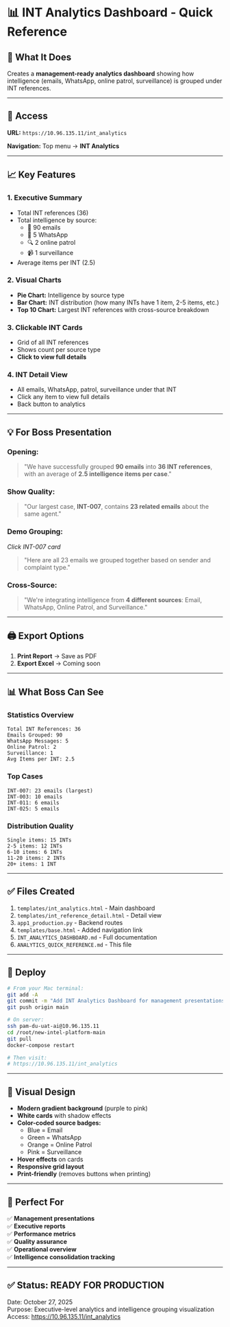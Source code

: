 # 📊 INT Analytics Dashboard - Quick Reference

## 🎯 **What It Does**

Creates a **management-ready analytics dashboard** showing how intelligence (emails, WhatsApp, online patrol, surveillance) is grouped under INT references.

---

## 🚀 **Access**

**URL:** `https://10.96.135.11/int_analytics`

**Navigation:** Top menu → **INT Analytics**

---

## 📈 **Key Features**

### **1. Executive Summary**
- Total INT references (36)
- Total intelligence by source:
  - 📧 90 emails
  - 📱 5 WhatsApp
  - 🔍 2 online patrol
  - 📹 1 surveillance
- Average items per INT (2.5)

### **2. Visual Charts**
- **Pie Chart:** Intelligence by source type
- **Bar Chart:** INT distribution (how many INTs have 1 item, 2-5 items, etc.)
- **Top 10 Chart:** Largest INT references with cross-source breakdown

### **3. Clickable INT Cards**
- Grid of all INT references
- Shows count per source type
- **Click to view full details**

### **4. INT Detail View**
- All emails, WhatsApp, patrol, surveillance under that INT
- Click any item to view full details
- Back button to analytics

---

## 💡 **For Boss Presentation**

### **Opening:**
> "We have successfully grouped **90 emails** into **36 INT references**, with an average of **2.5 intelligence items per case**."

### **Show Quality:**
> "Our largest case, **INT-007**, contains **23 related emails** about the same agent."

### **Demo Grouping:**
*Click INT-007 card*
> "Here are all 23 emails we grouped together based on sender and complaint type."

### **Cross-Source:**
> "We're integrating intelligence from **4 different sources**: Email, WhatsApp, Online Patrol, and Surveillance."

---

## 🖨️ **Export Options**

1. **Print Report** → Save as PDF
2. **Export Excel** → Coming soon

---

## 📊 **What Boss Can See**

### **Statistics Overview**
```
Total INT References: 36
Emails Grouped: 90
WhatsApp Messages: 5
Online Patrol: 2
Surveillance: 1
Avg Items per INT: 2.5
```

### **Top Cases**
```
INT-007: 23 emails (largest)
INT-003: 10 emails
INT-011: 6 emails
INT-025: 5 emails
```

### **Distribution Quality**
```
Single items: 15 INTs
2-5 items: 12 INTs
6-10 items: 6 INTs
11-20 items: 2 INTs
20+ items: 1 INT
```

---

## ✅ **Files Created**

1. `templates/int_analytics.html` - Main dashboard
2. `templates/int_reference_detail.html` - Detail view
3. `app1_production.py` - Backend routes
4. `templates/base.html` - Added navigation link
5. `INT_ANALYTICS_DASHBOARD.md` - Full documentation
6. `ANALYTICS_QUICK_REFERENCE.md` - This file

---

## 🚀 **Deploy**

```bash
# From your Mac terminal:
git add -A
git commit -m "Add INT Analytics Dashboard for management presentations"
git push origin main

# On server:
ssh pam-du-uat-ai@10.96.135.11
cd /root/new-intel-platform-main
git pull
docker-compose restart

# Then visit:
# https://10.96.135.11/int_analytics
```

---

## 🎨 **Visual Design**

- **Modern gradient background** (purple to pink)
- **White cards** with shadow effects
- **Color-coded source badges:**
  - Blue = Email
  - Green = WhatsApp
  - Orange = Online Patrol
  - Pink = Surveillance
- **Hover effects** on cards
- **Responsive grid layout**
- **Print-friendly** (removes buttons when printing)

---

## 🎯 **Perfect For**

✅ **Management presentations**  
✅ **Executive reports**  
✅ **Performance metrics**  
✅ **Quality assurance**  
✅ **Operational overview**  
✅ **Intelligence consolidation tracking**

---

## ✅ **Status: READY FOR PRODUCTION**

Date: October 27, 2025  
Purpose: Executive-level analytics and intelligence grouping visualization  
Access: https://10.96.135.11/int_analytics

